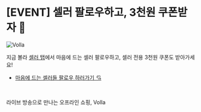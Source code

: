 # [EVENT] 셀러 팔로우하고, 3천원 쿠폰받자 💖

![Volla](../../assets/marketing/dist/followCouponIg.png)

지금 볼라 [셀러 탭](volla://deeplink/sellerlist)에서 마음에 드는 셀러 팔로우하고, 셀러 전용 3천원 쿠폰도 받아가세요!

- [마음에 드는 셀러들 팔로우 하러가기 💘](volla://deeplink/sellerlist)

<br>

라이브 방송으로 만나는 오프라인 쇼핑, Volla
